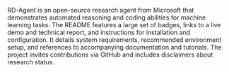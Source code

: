 RD-Agent is an open-source research agent from Microsoft that demonstrates automated reasoning and coding abilities for machine learning tasks. The README features a large set of badges, links to a live demo and technical report, and instructions for installation and configuration. It details system requirements, recommended environment setup, and references to accompanying documentation and tutorials. The project invites contributions via GitHub and includes disclaimers about research status.
